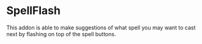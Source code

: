 # SpellFlash

This addon is able to make suggestions of what spell you may want to cast next by flashing on top of the spell buttons.

